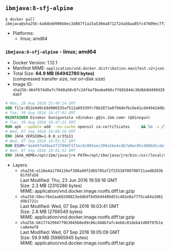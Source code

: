 ## `ibmjava:8-sfj-alpine`

```console
$ docker pull ibmjava@sha256:4a8dbdd996b8ec3d887f1a15a5304a8712724a56aa05fc47609ec7f3e395a273
```

-	Platforms:
	-	linux; amd64

### `ibmjava:8-sfj-alpine` - linux; amd64

-	Docker Version: 1.12.1
-	Manifest MIME: `application/vnd.docker.distribution.manifest.v2+json`
-	Total Size: **64.9 MB (64942780 bytes)**  
	(compressed transfer size, not on-disk size)
-	Image ID: `sha256:464f674d0a7cf048a50c67c24f4a79eabe666cff601844c36dbb8d499d28dabf`

```dockerfile
# Mon, 29 Aug 2016 23:49:14 GMT
ADD file:852e9d0cb9d906535af512a89339fc70b2873a0f94defbcbe41cd44942dd6ac8 in / 
# Tue, 30 Aug 2016 19:47:02 GMT
MAINTAINER Dinakar Guniguntala <dinakar.g@in.ibm.com> (@dinogun)
# Tue, 30 Aug 2016 19:47:21 GMT
RUN apk --update add --no-cache openssl ca-certificates     && ln -s /lib /lib64     && GLIBC_VER="2.23-r3"     && ALPINE_GLIBC_REPO="https://github.com/sgerrand/alpine-pkg-glibc/releases/download"     && wget -q -O /tmp/$GLIBC_VER.apk $ALPINE_GLIBC_REPO/$GLIBC_VER/glibc-$GLIBC_VER.apk     && apk add --allow-untrusted /tmp/$GLIBC_VER.apk     && apk --update add xz     && wget -q -O /tmp/gcc-libs.tar.xz https://www.archlinux.org/packages/core/x86_64/gcc-libs/download     && tar -xvJf /tmp/gcc-libs.tar.xz -C /tmp usr/lib/libgcc_s.so.1 usr/lib/libgcc_s.so     && mv /tmp/usr/lib/libgcc* /usr/glibc-compat/lib     && rm -rf /tmp/$GLIBC_VER.apk /tmp/usr /tmp/gcc-libs.tar.xz /var/cache/apk/*
# Wed, 07 Sep 2016 18:00:28 GMT
ENV JAVA_VERSION=1.8.0_sr3fp11
# Wed, 07 Sep 2016 18:01:51 GMT
RUN ESUM="da4497d49ae2f3789df1f1ec8c085eec399a1be4cdb7a8ec85cd066d1cdaf9f1"     && BASE_URL="https://public.dhe.ibm.com/ibmdl/export/pub/systems/cloud/runtimes/java/meta/"     && YML_FILE="sfj/linux/x86_64/index.yml"     && wget -q -U UA_IBM_JAVA_Docker -O /tmp/index.yml $BASE_URL/$YML_FILE     && JAVA_URL=$(cat /tmp/index.yml | sed -n '/'$JAVA_VERSION'/{n;p}' | sed -n 's/\s*uri:\s//p' | tr -d '\r')     && wget -q -U UA_IBM_JAVA_Docker -O /tmp/ibm-java.bin $JAVA_URL     && echo "$ESUM  /tmp/ibm-java.bin" | sha256sum -c -     && echo "INSTALLER_UI=silent" > /tmp/response.properties     && echo "USER_INSTALL_DIR=/opt/ibm/java" >> /tmp/response.properties     && echo "LICENSE_ACCEPTED=TRUE" >> /tmp/response.properties     && mkdir -p /opt/ibm     && chmod +x /tmp/ibm-java.bin     && /tmp/ibm-java.bin -i silent -f /tmp/response.properties     && rm -f /tmp/response.properties     && rm -f /tmp/index.yml     && rm -f /tmp/ibm-java.bin
# Wed, 07 Sep 2016 18:01:52 GMT
ENV JAVA_HOME=/opt/ibm/java/jre PATH=/opt/ibm/java/jre/bin:/usr/local/sbin:/usr/local/bin:/usr/sbin:/usr/bin:/sbin:/bin
```

-	Layers:
	-	`sha256:e110a4a1794126ef308a49f2d65785af2f25538f06700721aad8283b81fdfa58`  
		Last Modified: Thu, 23 Jun 2016 19:56:16 GMT  
		Size: 2.3 MB (2310286 bytes)  
		MIME: application/vnd.docker.image.rootfs.diff.tar.gzip
	-	`sha256:50ec76e2aa68208823edd6df8456d4489d53c482e0a7775ca84a1081d9b1721c`  
		Last Modified: Wed, 07 Sep 2016 18:03:41 GMT  
		Size: 2.8 MB (2766549 bytes)  
		MIME: application/vnd.docker.image.rootfs.diff.tar.gzip
	-	`sha256:b617742994779b3045b0ed9c86cd48b7afc4eb6c01deb41d00797b1eca0e4af8`  
		Last Modified: Wed, 07 Sep 2016 18:05:09 GMT  
		Size: 59.9 MB (59865945 bytes)  
		MIME: application/vnd.docker.image.rootfs.diff.tar.gzip
